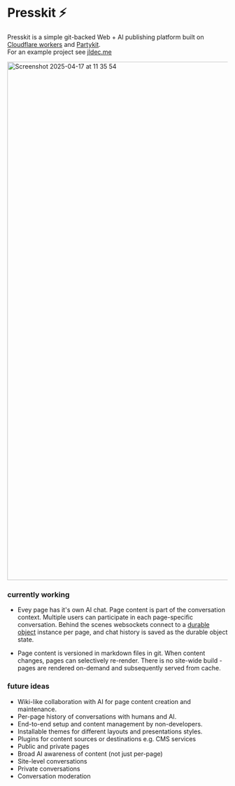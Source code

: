 
# Presskit ⚡️
Presskit is a simple git-backed Web + AI publishing platform built on [Cloudflare workers](https://developers.cloudflare.com/workers/) and [Partykit](https://docs.partykit.io/how-partykit-works/).  
For an example project see [jldec.me](https://jldec.me?chat)

<img width="1184" alt="Screenshot 2025-04-17 at 11 35 54" src="https://github.com/user-attachments/assets/a8d2f4db-268f-415d-9feb-442d5d53902d" />

### currently working
- Evey page has it's own AI chat. Page content is part of the conversation context. Multiple users can participate in each page-specific conversation. Behind the scenes websockets connect to a [durable object](https://developers.cloudflare.com/durable-objects/what-are-durable-objects/) instance per page, and chat history is saved as the durable object state.

- Page content is versioned in markdown files in git. When content changes, pages can selectively re-render.  There is no site-wide build - pages are rendered on-demand and subsequently served from cache.

### future ideas
- Wiki-like collaboration with AI for page content creation and maintenance.
- Per-page history of conversations with humans and AI.
- End-to-end setup and content management by non-developers.
- Installable themes for different layouts and presentations styles.
- Plugins for content sources or destinations e.g. CMS services
- Public and private pages
- Broad AI awareness of content (not just per-page)
- Site-level conversations
- Private conversations
- Conversation moderation
